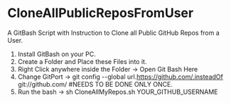 # CloneAllPublicReposFromUser
A GitBash Script with Instruction to Clone all Public GitHub Repos from a User.

1. Install GitBash on your PC.
2. Create a Folder and Place these Files into it.
3. Right Click anywhere inside the Folder -> Open Git Bash Here
4. Change GitPort -> git config --global url.https://github.com/.insteadOf git://github.com/ #NEEDS TO BE DONE ONLY ONCE.
5. Run the bash -> sh CloneAllMyRepos.sh YOUR_GITHUB_USERNAME
